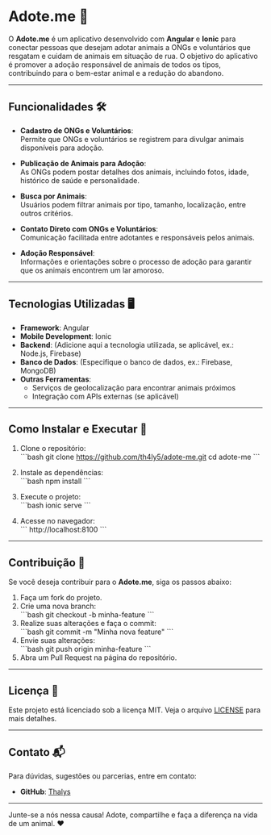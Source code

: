 
# Adote.me 🐾  
O **Adote.me** é um aplicativo desenvolvido com **Angular** e **Ionic** para conectar pessoas que desejam adotar animais a ONGs e voluntários que resgatam e cuidam de animais em situação de rua. O objetivo do aplicativo é promover a adoção responsável de animais de todos os tipos, contribuindo para o bem-estar animal e a redução do abandono.

---

## Funcionalidades 🛠️  

- **Cadastro de ONGs e Voluntários**:  
  Permite que ONGs e voluntários se registrem para divulgar animais disponíveis para adoção.

- **Publicação de Animais para Adoção**:  
  As ONGs podem postar detalhes dos animais, incluindo fotos, idade, histórico de saúde e personalidade.

- **Busca por Animais**:  
  Usuários podem filtrar animais por tipo, tamanho, localização, entre outros critérios.

- **Contato Direto com ONGs e Voluntários**:  
  Comunicação facilitada entre adotantes e responsáveis pelos animais.

- **Adoção Responsável**:  
  Informações e orientações sobre o processo de adoção para garantir que os animais encontrem um lar amoroso.

---

## Tecnologias Utilizadas 🖥️  

- **Framework**: Angular  
- **Mobile Development**: Ionic  
- **Backend**: (Adicione aqui a tecnologia utilizada, se aplicável, ex.: Node.js, Firebase)  
- **Banco de Dados**: (Especifique o banco de dados, ex.: Firebase, MongoDB)  
- **Outras Ferramentas**:  
  - Serviços de geolocalização para encontrar animais próximos  
  - Integração com APIs externas (se aplicável)  

---

## Como Instalar e Executar 🚀  

1. Clone o repositório:  
   \`\`\`bash
   git clone https://github.com/th4ly5/adote-me.git
   cd adote-me
   \`\`\`

2. Instale as dependências:  
   \`\`\`bash
   npm install
   \`\`\`

3. Execute o projeto:  
   \`\`\`bash
   ionic serve
   \`\`\`

4. Acesse no navegador:  
   \`\`\`
   http://localhost:8100
   \`\`\`

---

## Contribuição 🤝  

Se você deseja contribuir para o **Adote.me**, siga os passos abaixo:  

1. Faça um fork do projeto.  
2. Crie uma nova branch:  
   \`\`\`bash
   git checkout -b minha-feature
   \`\`\`  
3. Realize suas alterações e faça o commit:  
   \`\`\`bash
   git commit -m "Minha nova feature"
   \`\`\`  
4. Envie suas alterações:  
   \`\`\`bash
   git push origin minha-feature
   \`\`\`  
5. Abra um Pull Request na página do repositório.

---

## Licença 📄  

Este projeto está licenciado sob a licença MIT. Veja o arquivo [LICENSE](LICENSE) para mais detalhes.  

---

## Contato 📬  

Para dúvidas, sugestões ou parcerias, entre em contato:  
- **GitHub**: [Thalys](https://github.com/th4ly5)  

---

Junte-se a nós nessa causa! Adote, compartilhe e faça a diferença na vida de um animal. ❤️

